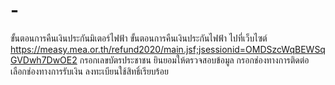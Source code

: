 # -
ขั้นตอนการคืนเงินประกันมิเตอร์ไฟฟ้า
ขั้นตอนการคืนเงินประกันไฟฟ้า
ไปที่เว็บไซต์ https://measy.mea.or.th/refund2020/main.jsf;jsessionid=OMDSzcWqBEWSqGVDwh7DwOE2
กรอกเลขบัตรประชาชน
ยินยอมให้ตรวจสอบข้อมูล
กรอกช่องทางการติดต่อ
เลือกช่องทางการรับเงิน
ลงทะเบียนใช้สิทธิ์เรียบร้อย
